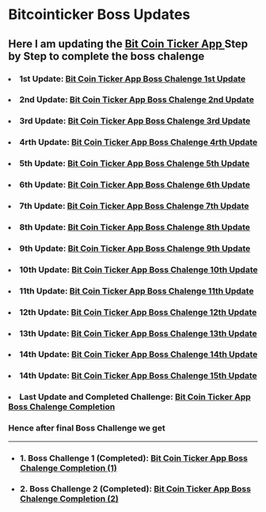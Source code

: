 <h1> Bitcointicker Boss Updates </h1>

<h2>Here I am updating the <a href = 'https://github.com/AvinandanBose/bitcoin_ticker'> Bit Coin Ticker App </a> Step by Step to complete the boss chalenge </h2>

 <h3> <li> 1st Update: <a href = 'https://github.com/AvinandanBose/bitcointicker_boss_updates/tree/main/1st'> Bit Coin Ticker App Boss Chalenge 1st Update </a>  </li></h3>
 
 <h3> <li> 2nd Update: <a href = 'https://github.com/AvinandanBose/bitcointicker_boss_updates/tree/main/2nd'> Bit Coin Ticker App Boss Chalenge 2nd Update </a>  </li></h3>

 <h3> <li> 3rd Update: <a href = 'https://github.com/AvinandanBose/bitcointicker_boss_updates/tree/main/3rd'> Bit Coin Ticker App Boss Chalenge 3rd Update </a>  </li></h3>
 
 <h3> <li> 4rth Update: <a href = 'https://github.com/AvinandanBose/bitcointicker_boss_updates/tree/main/4rth'> Bit Coin Ticker App Boss Chalenge 4rth Update </a>  </li></h3>
 
 <h3> <li> 5th Update: <a href = 'https://github.com/AvinandanBose/bitcointicker_boss_updates/tree/main/5th'> Bit Coin Ticker App Boss Chalenge 5th Update </a>  </li></h3>
 
 <h3> <li> 6th Update: <a href = 'https://github.com/AvinandanBose/bitcointicker_boss_updates/tree/main/6th'> Bit Coin Ticker App Boss Chalenge 6th Update </a>  </li></h3>
 
 <h3><li> 7th Update: <a href = 'https://github.com/AvinandanBose/bitcointicker_boss_updates/tree/main/7th'> Bit Coin Ticker App Boss Chalenge 7th Update </a></li></h3>
  
 <h3><li> 8th Update: <a href = 'https://github.com/AvinandanBose/bitcointicker_boss_updates/tree/main/8th'> Bit Coin Ticker App Boss Chalenge 8th Update </a> </li></h3>
   
<h3> <li> 9th Update: <a href = 'https://github.com/AvinandanBose/bitcointicker_boss_updates/tree/main/9th'> Bit Coin Ticker App Boss Chalenge 9th Update </a> </li></h3>
  
 <h3> <li> 10th Update: <a href = 'https://github.com/AvinandanBose/bitcointicker_boss_updates/tree/main/10th'> Bit Coin Ticker App Boss Chalenge 10th Update </a> </li></h3>
  
<h3><li> 11th Update: <a href = 'https://github.com/AvinandanBose/bitcointicker_boss_updates/tree/main/11th'> Bit Coin Ticker App Boss Chalenge 11th Update </a></li></h3>

<h3><li> 12th Update: <a href = 'https://github.com/AvinandanBose/bitcointicker_boss_updates/tree/main/12th'> Bit Coin Ticker App Boss Chalenge 12th Update </a></li></h3>


<h3><li> 13th Update: <a href = 'https://github.com/AvinandanBose/bitcointicker_boss_updates/tree/main/13th'> Bit Coin Ticker App Boss Chalenge 13th Update </a></li></h3>

<h3><li> 14th Update: <a href = 'https://github.com/AvinandanBose/bitcointicker_boss_updates/tree/main/14th'> Bit Coin Ticker App Boss Chalenge 14th Update </a></li></h3>

<h3><li> 14th Update: <a href = 'https://github.com/AvinandanBose/bitcointicker_boss_updates/tree/main/15th'> Bit Coin Ticker App Boss Chalenge 15th Update </a></li></h3>

<h3><li> Last Update and Completed Challenge: <a href = 'https://github.com/AvinandanBose/bitcointicker_boss_updates/tree/main/16th_last'> Bit Coin Ticker App Boss Chalenge Completion </a></li></h3>

<h3> Hence after final Boss Challenge we get </h3>
<hr>
<ul >
 <h3><li>1. Boss Challenge 1 (Completed): <a href = 'https://github.com/AvinandanBose/Bitcoin-ticker-bosschallenge'> Bit Coin Ticker App Boss Chalenge  Completion (1) </a></li></h3>
 
 <h3><li>2. Boss Challenge 2 (Completed): <a href = 'https://github.com/AvinandanBose/bitcointicker_boss_challenge_2'> Bit Coin Ticker App Boss Chalenge  Completion (2) </a></li></h3>
</ul>
